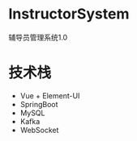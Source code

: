 # InstructorSystem
辅导员管理系统1.0

# 技术栈
 * Vue + Element-UI
 * SpringBoot
 * MySQL
 * Kafka
 * WebSocket
 
